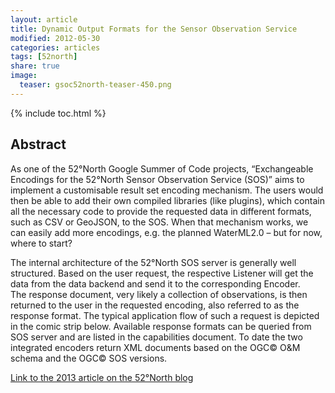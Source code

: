 ```yaml
---
layout: article
title: Dynamic Output Formats for the Sensor Observation Service
modified: 2012-05-30
categories: articles
tags: [52north]
share: true
image:
  teaser: gsoc52north-teaser-450.png
---
```


{% include toc.html %}

## Abstract

As one of the 52°North Google Summer of Code projects, “Exchangeable Encodings for the 52°North Sensor 
Observation Service (SOS)” aims to implement a customisable result set encoding mechanism. The users would 
then be able to add their own compiled libraries (like plugins), which contain all the necessary code to 
provide the requested data in different formats, such as CSV or GeoJSON,  to the SOS. When that mechanism works, 
we can easily add more encodings, e.g. the planned WaterML2.0 – but for now, where to start?

The internal architecture of the 52°North SOS server is generally well structured. Based on the user request, 
the respective Listener will get the data from the data backend and send it to the corresponding Encoder.  
The response document, very likely a collection of observations, is then returned to the user in the requested 
encoding, also referred to as the response format. The typical application flow of such a request is depicted 
in the comic strip below. Available response formats can be queried from SOS server and are listed in the 
capabilities document. To date the two integrated encoders return XML documents based on the OGC© O&M 
schema and the OGC© SOS versions.

[Link to the 2013 article on the 52°North blog](http://blog.52north.org/2012/05/30/dynamic-output-formats-for-the-sensor-observation-service/)

